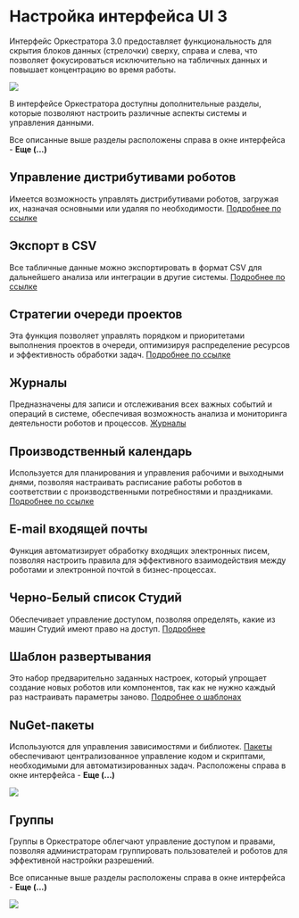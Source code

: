 # Настройка интерфейса UI 3

Интерфейс Оркестратора 3.0 предоставляет функциональность для скрытия блоков данных (стрелочки) сверху, справа и слева, что позволяет фокусироваться исключительно на табличных данных и повышает концентрацию во время работы.

![](../../resources/ui3/features/strelochki-interface.png)

В интерфейсе Оркестратора доступны дополнительные разделы, которые позволяют настроить различные аспекты системы и управления данными.

Все описанные выше разделы расположены справа в окне интерфейса - **Еще (...)**

## Управление дистрибутивами роботов

Имеется возможность управлять дистрибутивами роботов, загружая их, назначая основными или удаляя по необходимости. [Подробнее по ссылке](https://docs.primo-rpa.ru/primo-rpa/orchestrator-hope-ui/tenant/robot_distribution_management)

## Экспорт в CSV

Все табличные данные можно экспортировать в формат CSV для дальнейшего анализа или интеграции в другие системы. 
 [Подробнее по ссылке ](https://docs.primo-rpa.ru/primo-rpa/orchestrator-hope-ui/features/export_to_csv)

## Стратегии очереди проектов

Эта функция позволяет управлять порядком и приоритетами выполнения проектов в очереди, оптимизируя распределение ресурсов и эффективность обработки задач.
[Подробнее по ссылке ](https://docs.primo-rpa.ru/primo-rpa/orchestrator-hope-ui/tenant/strategy_queue_projects) 

## Журналы

Предназначены для записи и отслеживания всех важных событий и операций в системе, обеспечивая возможность анализа и мониторинга деятельности роботов и процессов.
[Журналы](https://docs.primo-rpa.ru/primo-rpa/orchestrator-hope-ui/tenant/journal_damp)

## Производственный календарь

Используется для планирования и управления рабочими и выходными днями, позволяя настраивать расписание работы роботов в соответствии с производственными потребностями и праздниками.
[Подробнее по ссылке ](https://docs.primo-rpa.ru/primo-rpa/orchestrator-hope-ui/tenant/production_calendar)

## E-mail входящей почты

Функция автоматизирует обработку входящих электронных писем, позволяя настроить правила для эффективного взаимодействия между роботами и электронной почтой в бизнес-процессах.

## Черно-Белый список Студий

Обеспечивает управление доступом, позволяя определять, какие из машин Студий имеют право на доступ.
[Подробнее](https://docs.primo-rpa.ru/primo-rpa/orchestrator-hope-ui/tenant/black_white_list)

## Шаблон развертывания

Это набор предварительно заданных настроек, который упрощает создание новых роботов или компонентов, так как не нужно каждый раз настраивать параметры заново.
[Подробнее о шаблонах ](https://docs.primo-rpa.ru/primo-rpa/orchestrator-hope-ui/tenant/template)

## NuGet-пакеты

Используются для управления зависимостями и библиотек. [Пакеты](https://docs.primo-rpa.ru/primo-rpa/orchestrator/settings/nuget) обеспечивают централизованное управление кодом и скриптами, необходимыми для автоматизированных задач. Расположены справа в окне интерфейса - **Еще (...)**

![](../../resources/ui3/features/nuget.png)

## Группы

Группы в Оркестраторе облегчают управление доступом и правами, позволяя администраторам группировать пользователей и роботов для эффективной настройки разрешений.

Все описанные выше разделы расположены справа в окне интерфейса - **Еще (...)**

![](../../resources/ui3/features/nastr-troetochie.png)





